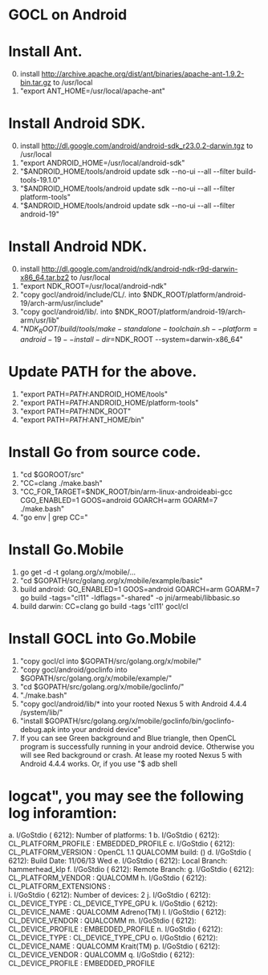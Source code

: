 GOCL on Android
======

# Install Ant.
0. install  http://archive.apache.org/dist/ant/binaries/apache-ant-1.9.2-bin.tar.gz to /usr/local
2. "export ANT_HOME=/usr/local/apache-ant"

# Install Android SDK.
0. install http://dl.google.com/android/android-sdk_r23.0.2-darwin.tgz to /usr/local
1. "export ANDROID_HOME=/usr/local/android-sdk"
2. "$ANDROID_HOME/tools/android update sdk --no-ui --all --filter build-tools-19.1.0" 
3. "$ANDROID_HOME/tools/android update sdk --no-ui --all --filter platform-tools" 
4. "$ANDROID_HOME/tools/android update sdk --no-ui --all --filter android-19"

# Install Android NDK.
0. install http://dl.google.com/android/ndk/android-ndk-r9d-darwin-x86_64.tar.bz2 to /usr/local
1. "export NDK_ROOT=/usr/local/android-ndk"
2. "copy gocl/android/include/CL/*.* into $NDK_ROOT/platform/android-19/arch-arm/usr/include"
3. "copy gocl/android/lib/*.* into $NDK_ROOT/platform/android-19/arch-arm/usr/lib"
4. "$NDK_ROOT/build/tools/make-standalone-toolchain.sh --platform=android-19 --install-dir=$NDK_ROOT --system=darwin-x86_64"

# Update PATH for the above.
1. "export PATH=$PATH:$ANDROID_HOME/tools"
2. "export PATH=$PATH:$ANDROID_HOME/platform-tools"
3. "export PATH=$PATH:$NDK_ROOT"
4. "export PATH=$PATH:$ANT_HOME/bin"

# Install Go from source code.
1. "cd $GOROOT/src"
2. "CC=clang ./make.bash"
3. "CC_FOR_TARGET=$NDK_ROOT/bin/arm-linux-androideabi-gcc CGO_ENABLED=1 GOOS=android GOARCH=arm GOARM=7 ./make.bash"
4. "go env | grep CC="


# Install Go.Mobile
1. go get -d -t golang.org/x/mobile/...
2. "cd $GOPATH/src/golang.org/x/mobile/example/basic"
3. build android: GO_ENABLED=1 GOOS=android GOARCH=arm GOARM=7 go build -tags="cl11" -ldflags="-shared" -o jni/armeabi/libbasic.so
4. build darwin:  CC=clang go build -tags 'cl11' gocl/cl

# Install GOCL into Go.Mobile
1. "copy gocl/cl into $GOPATH/src/golang.org/x/mobile/"
2. "copy gocl/android/goclinfo into $GOPATH/src/golang.org/x/mobile/example/"
3. "cd $GOPATH/src/golang.org/x/mobile/goclinfo/"
4. "./make.bash"
5. "copy gocl/android/lib/* into your rooted Nexus 5 with Android 4.4.4 /system/lib/"
6. "install $GOPATH/src/golang.org/x/mobile/goclinfo/bin/goclinfo-debug.apk into your android device"
7. If you can see Green background and Blue triangle, then OpenCL program is successfully running in your android device. Otherwise you will see Red background or crash. At lease my rooted Nexus 5 with Android 4.4.4 works. Or, if you use "$ adb shell
# logcat", you may see the following log inforamtion:

a. I/GoStdio ( 6212): Number of platforms: 	1
b. I/GoStdio ( 6212): 	CL_PLATFORM_PROFILE     : EMBEDDED_PROFILE
c. I/GoStdio ( 6212): 	CL_PLATFORM_VERSION     : OpenCL 1.1 QUALCOMM build:  ()
d. I/GoStdio ( 6212): Build Date: 11/06/13 Wed
e. I/GoStdio ( 6212): Local Branch: hammerhead_klp
f. I/GoStdio ( 6212): Remote Branch: 
g. I/GoStdio ( 6212): 	CL_PLATFORM_VENDOR      : QUALCOMM
h. I/GoStdio ( 6212): 	CL_PLATFORM_EXTENSIONS  :  
i. I/GoStdio ( 6212): 	Number of devices: 	2
j. I/GoStdio ( 6212): 		CL_DEVICE_TYPE      : CL_DEVICE_TYPE_GPU
k. I/GoStdio ( 6212): 		CL_DEVICE_NAME      : QUALCOMM Adreno(TM)
l. I/GoStdio ( 6212): 		CL_DEVICE_VENDOR    : QUALCOMM
m. I/GoStdio ( 6212): 		CL_DEVICE_PROFILE   : EMBEDDED_PROFILE
n. I/GoStdio ( 6212): 		CL_DEVICE_TYPE      : CL_DEVICE_TYPE_CPU
o. I/GoStdio ( 6212): 		CL_DEVICE_NAME      : QUALCOMM Krait(TM)
p. I/GoStdio ( 6212): 		CL_DEVICE_VENDOR    : QUALCOMM
q. I/GoStdio ( 6212): 		CL_DEVICE_PROFILE   : EMBEDDED_PROFILE
